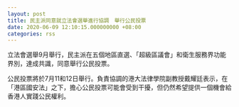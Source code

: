 ```yaml
---
layout: post
title: 民主派同意就立法會選舉進行協調　舉行公民投票
date: 2020-06-09 12:10:15.000000000 +08:00
categories: rss
---
```


立法會選舉9月舉行，民主派在五個地區直選、「超級區議會」和衛生服務界功能界別，達成共識，同意舉行公民投票。

公民投票將於7月11和12日舉行。負責協調的港大法律學院副教授戴耀廷表示，在「港區國安法」之下，擔心公民投票可能會受到干擾，但仍然希望提供一個機會給香港人實踐公民權利。
